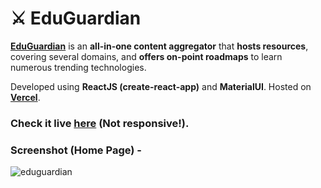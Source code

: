 # ⚔️ EduGuardian

**[EduGuardian](https://eduguardian.vercel.app/)** is an **all-in-one content aggregator** that **hosts resources**, covering several domains, and **offers on-point roadmaps** to learn numerous trending technologies.

Developed using **ReactJS (create-react-app)** and **MaterialUI**. Hosted on **[Vercel](https://vercel.com/)**.

### Check it live **[here](https://eduguardian.vercel.app/)** (Not responsive!).

### Screenshot (Home Page) -
![eduguardian](https://user-images.githubusercontent.com/59442907/141455886-c3654211-6e69-4fa7-b690-01f4515b59b6.png)
